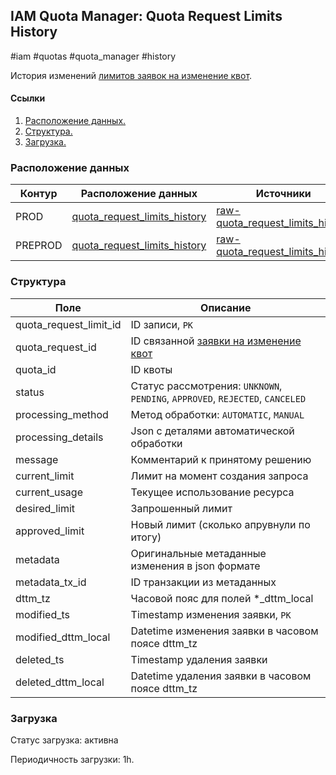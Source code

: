 ## IAM Quota Manager: Quota Request Limits History
#iam #quotas #quota_manager #history

История изменений [лимитов заявок на изменение квот](../quota_request_limits).


#### Ссылки
1. [Расположение данных.](#расположение-данных)
2. [Структура.](#структура)
3. [Загрузка.](#загрузка)


### Расположение данных

| Контур    | Расположение данных   | Источники |
| --------- | -------------------   | --------- |
| PROD      | [quota_request_limits_history](https://yt.yandex-team.ru/hahn/navigation?path=//home/cloud-dwh/data/prod/ods/iam/quota_manager/quota_request_limits_history)    | [raw-quota_request_limits_history](https://yt.yandex-team.ru/hahn/navigation?path=//home/cloud-dwh/data/prod/raw/ydb/identity/quota_manager/quota_request_limits_history)     |
| PREPROD   | [quota_request_limits_history](https://yt.yandex-team.ru/hahn/navigation?path=//home/cloud-dwh/data/preprod/ods/iam/quota_manager/quota_request_limits_history) | [raw-quota_request_limits_history](https://yt.yandex-team.ru/hahn/navigation?path=//home/cloud-dwh/data/preprod/raw/ydb/identity/quota_manager/quota_request_limits_history)  |


### Структура

| Поле                      | Описание                                                                      |
| ------------------------- | ----------------------------------------------------------------------------- |
| quota_request_limit_id    | ID записи, `PK`                                                               |
| quota_request_id          | ID связанной [заявки на изменение квот](../quota_requests)                    |
| quota_id                  | ID квоты                                                                      |
| status                    | Статус рассмотрения: `UNKNOWN`, `PENDING`, `APPROVED`, `REJECTED`, `CANCELED` |
| processing_method         | Метод обработки: `AUTOMATIC`, `MANUAL`                                        |
| processing_details        | Json с деталями автоматической обработки                                      |
| message                   | Комментарий к принятому решению                                               |
| current_limit             | Лимит на момент создания запроса                                              |
| current_usage             | Текущее использование ресурса                                                 |
| desired_limit             | Запрошенный лимит                                                             |
| approved_limit            | Новый лимит (сколько апрувнули по итогу)                                      |
| metadata                  | Оригинальные метаданные изменения в json формате                              |
| metadata_tx_id            | ID транзакции из метаданных                                                   |
| dttm_tz                   | Часовой пояс для полей *_dttm_local                                           |
| modified_ts               | Timestamp изменения заявки, `PK`                                              |
| modified_dttm_local       | Datetime изменения заявки в часовом поясе dttm_tz                             |
| deleted_ts                | Timestamp удаления заявки                                                     |
| deleted_dttm_local        | Datetime удаления заявки в часовом поясе dttm_tz                              |


### Загрузка
Статус загрузка: активна

Периодичность загрузки: 1h.